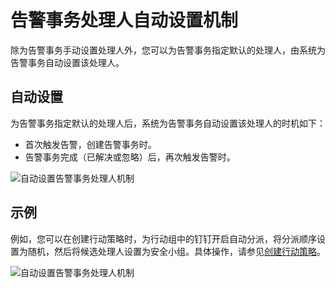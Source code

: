 # 告警事务处理人自动设置机制

除为告警事务手动设置处理人外，您可以为告警事务指定默认的处理人，由系统为告警事务自动设置该处理人。

## 自动设置

为告警事务指定默认的处理人后，系统为告警事务自动设置该处理人的时机如下：

-   首次触发告警，创建告警事务时。
-   告警事务完成（已解决或忽略）后，再次触发告警时。

![自动设置告警事务处理人机制](https://static-aliyun-doc.oss-accelerate.aliyuncs.com/assets/img/zh-CN/1605820261/p264452.png)

## 示例

例如，您可以在创建行动策略时，为行动组中的钉钉开启自动分派，将分派顺序设置为随机，然后将候选处理人设置为安全小组。具体操作，请参见[创建行动策略](/intl.zh-CN/告警（新版）/通知管理/创建行动策略.md)。

![自动设置告警事务处理人机制](https://static-aliyun-doc.oss-accelerate.aliyuncs.com/assets/img/zh-CN/9919558161/p264560.png)

